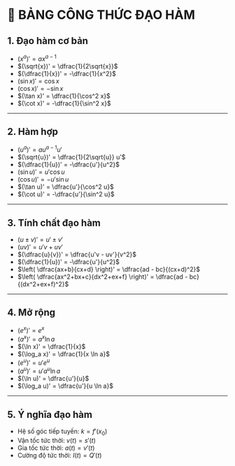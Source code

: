 # 📘 BẢNG CÔNG THỨC ĐẠO HÀM

## 1. Đạo hàm cơ bản

* $(x^a)' = a x^{a-1}$
* $(\sqrt{x})' = \dfrac{1}{2\sqrt{x}}$
* $(\dfrac{1}{x})' = -\dfrac{1}{x^2}$
* $(\sin x)' = \cos x$
* $(\cos x)' = -\sin x$
* $(\tan x)' = \dfrac{1}{\cos^2 x}$
* $(\cot x)' = -\dfrac{1}{\sin^2 x}$

---

## 2. Hàm hợp

* $(u^a)' = a u^{a-1} u'$
* $(\sqrt{u})' = \dfrac{1}{2\sqrt{u}} u'$
* $(\dfrac{1}{u})' = -\dfrac{u'}{u^2}$
* $(\sin u)' = u' \cos u$
* $(\cos u)' = -u' \sin u$
* $(\tan u)' = \dfrac{u'}{\cos^2 u}$
* $(\cot u)' = -\dfrac{u'}{\sin^2 u}$

---

## 3. Tính chất đạo hàm

* $(u \pm v)' = u' \pm v'$
* $(uv)' = u'v + uv'$
* $(\dfrac{u}{v})' = \dfrac{u'v - uv'}{v^2}$
* $(\dfrac{1}{u})' = -\dfrac{u'}{u^2}$
* $\left( \dfrac{ax+b}{cx+d} \right)' = \dfrac{ad - bc}{(cx+d)^2}$
* $\left( \dfrac{ax^2+bx+c}{dx^2+ex+f} \right)' = \dfrac{ad - bc}{(dx^2+ex+f)^2}$

---

## 4. Mở rộng

* $(e^x)' = e^x$
* $(a^x)' = a^x \ln a$
* $(\ln x)' = \dfrac{1}{x}$
* $(\log_a x)' = \dfrac{1}{x \ln a}$
* $(e^u)' = u' e^u$
* $(a^u)' = u' a^u \ln a$
* $(\ln u)' = \dfrac{u'}{u}$
* $(\log_a u)' = \dfrac{u'}{u \ln a}$

---

## 5. Ý nghĩa đạo hàm

* Hệ số góc tiếp tuyến: $k = f'(x_0)$
* Vận tốc tức thời: $v(t) = s'(t)$
* Gia tốc tức thời: $a(t) = v'(t)$
* Cường độ tức thời: $I(t) = Q'(t)$
